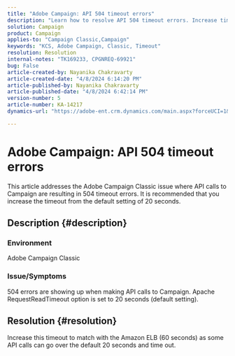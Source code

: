 ```yaml
---
title: "Adobe Campaign: API 504 timeout errors"
description: "Learn how to resolve API 504 timeout errors. Increase timeout to match the Amazon ELB (60 seconds)."
solution: Campaign
product: Campaign
applies-to: "Campaign Classic,Campaign"
keywords: "KCS, Adobe Campaign, Classic, Timeout"
resolution: Resolution
internal-notes: "TK169233, CPGNREQ-69921"
bug: False
article-created-by: Nayanika Chakravarty
article-created-date: "4/8/2024 6:14:20 PM"
article-published-by: Nayanika Chakravarty
article-published-date: "4/8/2024 6:42:14 PM"
version-number: 5
article-number: KA-14217
dynamics-url: "https://adobe-ent.crm.dynamics.com/main.aspx?forceUCI=1&pagetype=entityrecord&etn=knowledgearticle&id=e03e98cb-d3f5-ee11-a1fe-6045bd006295"

---
```

# Adobe Campaign: API 504 timeout errors


This article addresses the Adobe Campaign Classic issue where API calls to Campaign are resulting in 504 timeout errors. It is recommended that you increase the timeout from the default setting of 20 seconds.

## Description {#description}


### Environment

Adobe Campaign Classic

### Issue/Symptoms

504 errors are showing up when making API calls to Campaign. Apache RequestReadTimeout option is set to 20 seconds (default setting).


## Resolution {#resolution}


Increase this timeout to match with the Amazon ELB (60 seconds) as some API calls can go over the default 20 seconds and time out.
